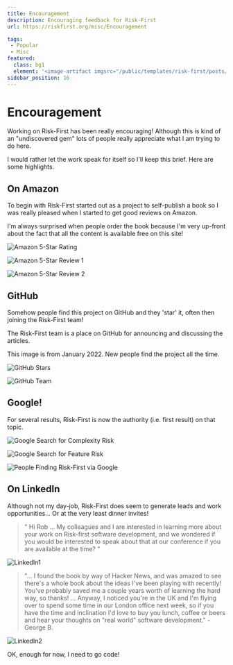 ```yaml
---
title: Encouragement
description: Encouraging feedback for Risk-First
url: https://riskfirst.org/misc/Encouragement

tags:  
 - Popular
 - Misc
featured: 
  class: bg1
  element: '<image-artifact imgsrc="/public/templates/risk-first/posts/thumbs-up.svg">Encouragement</image-artifact>'
sidebar_position: 16
---
```


# Encouragement 

Working on Risk-First has been really encouraging!  Although this is kind of an "undiscovered gem" lots of people really 
appreciate what I am trying to do here.  

I would rather let the work speak for itself so I'll keep this brief.  Here are some highlights.

## On Amazon

To begin with Risk-First started out as a project to self-publish a book so I was really pleased when I started to get good reviews on Amazon.   

I'm always surprised when people order the book because I'm very up-front about the fact that all the content is available free on this site!

![Amazon 5-Star Rating](/img/misc/endorsements/amazon1.png)

![Amazon 5-Star Review 1](/img/misc/endorsements/amazon2.png)

![Amazon 5-Star Review 2](/img/misc/endorsements/amazon3.png)

## GitHub

Somehow people find this project on GitHub and they 'star' it, often then joining the Risk-First team!  

The Risk-First team is a place on GitHub for announcing and discussing the articles.  

This image is from January 2022.  New people find the project all the time. 

![GitHub Stars](/img/misc/endorsements/github1.png)

![GitHub Team](/img/misc/endorsements/github2.png)

## Google!

For several results, Risk-First is now the authority (i.e. first result) on that topic.  

![Google Search for Complexity Risk](/img/misc/endorsements/google1.png)

![Google Search for Feature Risk](/img/misc/endorsements/google2.png)

![People Finding Risk-First via Google](/img/misc/endorsements/google3.png)

## On LinkedIn

Although not my day-job, Risk-First does seem to generate leads and work opportunities...  Or at the very least dinner invites!  

> " Hi Rob ... My colleagues and I are interested in learning more about your work on Risk-first software development, and we wondered if you would be interested to speak about that at our conference if you are available at the time? "

 

![LinkedIn1](/img/misc/endorsements/linkedIn1.png)

> "... I found the book by way of Hacker News, and was amazed to see there's a whole book about the ideas I've been playing with recently! You've probably saved me a couple years worth of learning the hard way, so thanks!  ... Anyway, I noticed you're in the UK and I'm flying over to spend some time in our London office next week, so if you have the time and inclination I'd love to buy you lunch, coffee or beers and hear your thoughts on "real world" software development."  - George B.

![LinkedIn2](/img/misc/endorsements/linkedin2.png)

OK, enough for now, I need to go code! 
